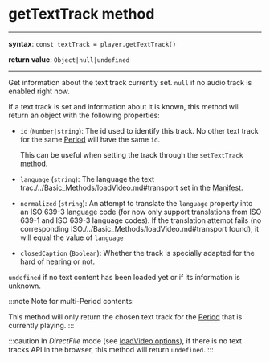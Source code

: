 # getTextTrack method

---

**syntax**: `const textTrack = player.getTextTrack()`

**return value**: `Object|null|undefined`

---

Get information about the text track currently set.
`null` if no audio track is enabled right now.

If a text track is set and information about it is known, this method will
return an object with the following properties:

- `id` (`Number|string`): The id used to identify this track. No other
  text track for the same [Period](../../Getting_Started/Glossary.md#period) will have the same
  `id`.

  This can be useful when setting the track through the `setTextTrack` method.

- `language` (`string`): The language the text trac./../Basic_Methods/loadVideo.md#transport set in the
  [Manifest](../../Getting_Started/Glossary.md#manifest).

- `normalized` (`string`): An attempt to translate the `language`
  property into an ISO 639-3 language code (for now only support translations
  from ISO 639-1 and ISO 639-3 language codes). If the translation attempt
  fails (no corresponding ISO./../Basic_Methods/loadVideo.md#transport found), it will equal the
  value of `language`

- `closedCaption` (`Boolean`): Whether the track is specially adapted for
  the hard of hearing or not.

`undefined` if no text content has been loaded yet or if its information is
unknown.

:::note
Note for multi-Period contents:

This method will only return the chosen text track for the
[Period](../../Getting_Started/Glossary.md#period) that is currently playing.
:::

:::caution
In _DirectFile_ mode
(see [loadVideo options](../Loading_a_Content.md#transport)), if there is
no text tracks API in the browser, this method will return `undefined`.
:::
